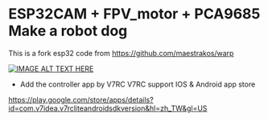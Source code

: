 ESP32CAM + FPV_motor + PCA9685 
Make a robot dog 
====================================

This is a fork esp32 code from  https://github.com/maestrakos/warp


[![IMAGE ALT TEXT HERE](https://img.youtube.com/vi/YOUTUBE_VIDEO_ID_HERE/0.jpg)](https://github.com/maestrakos/warp)


- Add the controller app by V7RC 
V7RC support IOS & Android app store

https://play.google.com/store/apps/details?id=com.v7idea.v7rcliteandroidsdkversion&hl=zh_TW&gl=US
